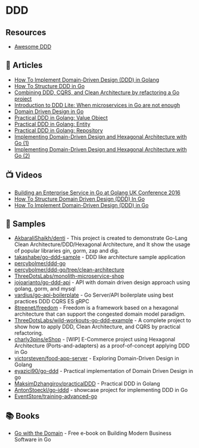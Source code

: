 # DDD

## Resources
- [Awesome DDD](https://github.com/heynickc/awesome-ddd#go)

## 📕 Articles
- [How To Implement Domain-Driven Design (DDD) in Golang](https://programmingpercy.tech/blog/how-to-domain-driven-design-ddd-golang/)
- [How To Structure DDD in Go](https://programmingpercy.tech/blog/how-to-structure-ddd-in-go/)
- [Combining DDD, CQRS, and Clean Architecture by refactoring a Go project](https://threedots.tech/post/ddd-cqrs-clean-architecture-combined/)
- [Introduction to DDD Lite: When microservices in Go are not enough](https://threedots.tech/post/ddd-lite-in-go-introduction/)
- [Domain Driven Design in Go](https://www.citerus.se/go-ddd/)
- [Practical DDD in Golang: Value Object](https://levelup.gitconnected.com/practical-ddd-in-golang-value-object-4fc97bcad70)
- [Practical DDD in Golang: Entity](https://levelup.gitconnected.com/practical-ddd-in-golang-entity-40d32bdad2a3)
- [Practical DDD in Golang: Repository](https://levelup.gitconnected.com/practical-ddd-in-golang-repository-d308c9d79ba7)
- [Implementing Domain-Driven Design and Hexagonal Architecture with Go (1)](https://medium.com/@TonyBologni/implementing-domain-driven-design-and-hexagonal-architecture-with-go-1-292938c0a4d4)
- [Implementing Domain-Driven Design and Hexagonal Architecture with Go (2)](https://medium.com/@TonyBologni/implementing-domain-driven-design-and-hexagonal-architecture-with-go-2-efd432505554)
## 📺 Videos
- [Building an Enterprise Service in Go at Golang UK Conference 2016](https://www.youtube.com/watch?v=twcDf_Y2gXY)
- [How To Structure Domain Driven Design (DDD) In Go](https://www.youtube.com/watch?v=jJHhXaWwM7Y)
- [How To Implement Domain-Driven Design (DDD) in Go](https://www.youtube.com/watch?v=6zuJXIbOyhs)
## 🚀 Samples
- [AkbaraliShaikh/denti](https://github.com/AkbaraliShaikh/denti) - This project is created to demonstrate Go-Lang Clean Architecture/DDD/Hexagonal Architecture, and It show the usage of popular libraries gin, gorm, zap and dig.
- [takashabe/go-ddd-sample](https://github.com/takashabe/go-ddd-sample) - DDD like architecture sample application
- [percybolmer/ddd-go](https://github.com/percybolmer/ddd-go)
- [percybolmer/ddd-go/tree/clean-architecture](https://github.com/percybolmer/ddd-go/tree/clean-architecture)
- [ThreeDotsLabs/monolith-microservice-shop](https://github.com/ThreeDotsLabs/monolith-microservice-shop)
- [jojoarianto/go-ddd-api](https://github.com/jojoarianto/go-ddd-api) - API with domain driven design approach using golang, gorm, and mysql
- [vardius/go-api-boilerplate](https://github.com/vardius/go-api-boilerplate) - Go Server/API boilerplate using best practices DDD CQRS ES gRPC
- [8treenet/freedom](https://github.com/8treenet/freedom) - Freedom is a framework based on a hexagonal architecture that can support the congested domain model paradigm. 
- [ThreeDotsLabs/wild-workouts-go-ddd-example](https://github.com/ThreeDotsLabs/wild-workouts-go-ddd-example) - A complete project to show how to apply DDD, Clean Architecture, and CQRS by practical refactoring.
- [charly3pins/eShop](https://github.com/charly3pins/eShop) - [WIP] E-Commerce project using Hexagonal Architecture (Ports-and-adapters) as a proof-of-concept applying DDD in Go
- [victorsteven/food-app-server](https://github.com/victorsteven/food-app-server) - Exploring Domain-Driven Design in Golang
- [eyazici90/go-ddd](https://github.com/eyazici90/go-ddd) - Practical implementation of Domain Driven Design in go
- [MaksimDzhangirov/practicalDDD](https://github.com/MaksimDzhangirov/practicalDDD) - Practical DDD in Golang
- [AntonStoeckl/go-iddd](https://github.com/AntonStoeckl/go-iddd) - showcase project for implementing DDD in Go
- [EventStore/training-advanced-go](https://github.com/EventStore/training-advanced-go)
## 📚 Books
- [Go with the Domain](https://threedots.tech/go-with-the-domain/) - Free e-book on Building Modern Business Software in Go
